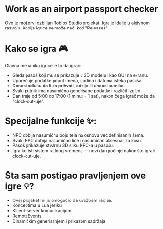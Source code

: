 # Work as an airport passport checker
Ovo je moj prvi ozbiljan Roblox Studio projekat. Igra je idalje u aktivnom razvoju. Kopija igrice se može naći kod "Releases".

# Kako se igra 🎮
Glavna mehanika igrice je to da igrač:
- Gleda pasoš koji mu se prikazuje u 3D modelu i kao GUI na ekranu.
- Upoređuje podatke poput imena, godina i datuma isteka pasoša.
- Donosi odluku da li da prihvati, odbijе ili uhapsi putnika.
- Svaki putnik ima nasumično generisane podatke i različit izgled.
- Dan traje od 5:00 do 17:00 (1 minut = 1 sat), nakon čega igrač može da "clock-out-uje".

# Specijalne funkcije ✨: 
- NPC dobija nasumičnu boju tela na osnovu već definisanih šema.
- Svaki NPC dobija nasumično lice i nasumičan aksesoar za kosu.
- Pasoš prikazuje stvarnu 3D sliku NPC-a u pasošu.
- Igra koristi sistem radnog vremena — novi dan počinje nakon što igrač clock-out-uje.

# Šta sam postigao pravljenjem ove igre 💡?
- Ovaj projekat mi je omogućio da uvežbam rad sa:
- Konceptima u Lua jeziku
- Klijent-server komunikacijom
- RemoteEvents
- Dinamičkim generisanjem i prikazom sadržaja
